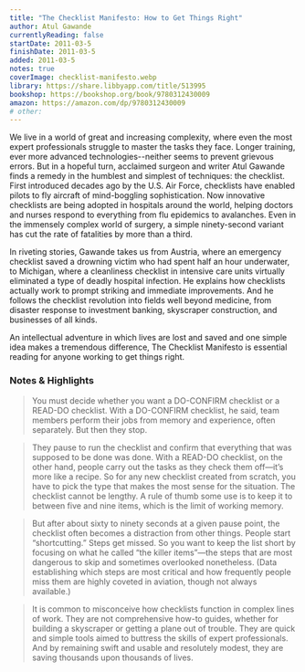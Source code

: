 ```yaml
---
title: "The Checklist Manifesto: How to Get Things Right"
author: Atul Gawande
currentlyReading: false
startDate: 2011-03-5
finishDate: 2011-03-5
added: 2011-03-5
notes: true
coverImage: checklist-manifesto.webp
library: https://share.libbyapp.com/title/513995
bookshop: https://bookshop.org/book/9780312430009
amazon: https://amazon.com/dp/9780312430009
# other: 
---
```


We live in a world of great and increasing complexity, where even the most expert professionals struggle to master the tasks they face. Longer training, ever more advanced technologies--neither seems to prevent grievous errors. But in a hopeful turn, acclaimed surgeon and writer Atul Gawande finds a remedy in the humblest and simplest of techniques: the checklist. First introduced decades ago by the U.S. Air Force, checklists have enabled pilots to fly aircraft of mind-boggling sophistication. Now innovative checklists are being adopted in hospitals around the world, helping doctors and nurses respond to everything from flu epidemics to avalanches. Even in the immensely complex world of surgery, a simple ninety-second variant has cut the rate of fatalities by more than a third.  

In riveting stories, Gawande takes us from Austria, where an emergency checklist saved a drowning victim who had spent half an hour underwater, to Michigan, where a cleanliness checklist in intensive care units virtually eliminated a type of deadly hospital infection. He explains how checklists actually work to prompt striking and immediate improvements. And he follows the checklist revolution into fields well beyond medicine, from disaster response to investment banking, skyscraper construction, and businesses of all kinds.  

An intellectual adventure in which lives are lost and saved and one simple idea makes a tremendous difference, The Checklist Manifesto is essential reading for anyone working to get things right.  

### Notes & Highlights
> You must decide whether you want a DO-CONFIRM checklist or a READ-DO checklist. With a DO-CONFIRM checklist, he said, team members perform their jobs from memory and experience, often separately. But then they stop.  

> They pause to run the checklist and confirm that everything that was supposed to be done was done. With a READ-DO checklist, on the other hand, people carry out the tasks as they check them off—it’s more like a recipe. So for any new checklist created from scratch, you have to pick the type that makes the most sense for the situation. The checklist cannot be lengthy. A rule of thumb some use is to keep it to between five and nine items, which is the limit of working memory.  

> But after about sixty to ninety seconds at a given pause point, the checklist often becomes a distraction from other things. People start “shortcutting.” Steps get missed. So you want to keep the list short by focusing on what he called “the killer items”—the steps that are most dangerous to skip and sometimes overlooked nonetheless. (Data establishing which steps are most critical and how frequently people miss them are highly coveted in aviation, though not always available.)  

> It is common to misconceive how checklists function in complex lines of work. They are not comprehensive how-to guides, whether for building a skyscraper or getting a plane out of trouble. They are quick and simple tools aimed to buttress the skills of expert professionals. And by remaining swift and usable and resolutely modest, they are saving thousands upon thousands of lives.  
